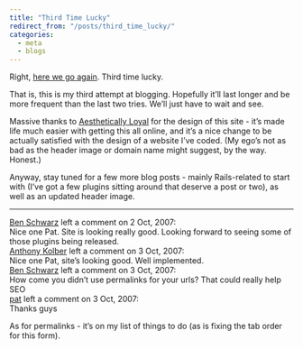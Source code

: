 ```yaml
---
title: "Third Time Lucky"
redirect_from: "/posts/third_time_lucky/"
categories:
  - meta
  - blogs
---
```

Right, [here we go again](https://www.youtube.com/watch?v=pv5zWaTEVkI).
Third time lucky.

That is, this is my third attempt at blogging. Hopefully it’ll last
longer and be more frequent than the last two tries. We’ll just have to
wait and see.

Massive thanks to [Aesthetically Loyal](http://aestheticallyloyal.com)
for the design of this site - it’s made life much easier with getting
this all online, and it’s a nice change to be actually satisfied with
the design of a website I’ve coded. (My ego’s not as bad as the header
image or domain name might suggest, by the way. Honest.)

Anyway, stay tuned for a few more blog posts - mainly Rails-related to
start with (I’ve got a few plugins sitting around that deserve a post or
two), as well as an updated header image.

------------------------------------------------------------------------

<div class="comments">
<div class="comment-author">
<a href="http://germanforblack.com">Ben Schwarz</a> left a comment on 2
Oct, 2007:</div>

<div class="comment" markdown="1">
Nice one Pat. Site is looking really good.  
Looking forward to seeing some of those plugins being released.

</div>
<div class="comment-author">
<a href="http://www.aestheticallyloyal.com">Anthony Kolber</a> left a
comment on 3 Oct, 2007:</div>

<div class="comment" markdown="1">
Nice one Pat, site’s looking good.  
Well implemented.

</div>
<div class="comment-author">
<a href="http://germanforblack.com">Ben Schwarz</a> left a comment on 3
Oct, 2007:</div>

<div class="comment" markdown="1">
How come you didn’t use permalinks for your urls? That could really help
SEO

</div>
<div class="comment-author">
<a href="http://freelancing-gods.com">pat</a> left a comment on 3 Oct,
2007:</div>

<div class="comment" markdown="1">
Thanks guys

As for permalinks - it’s on my list of things to do (as is fixing the
tab order for this form).

</div>
</div>

